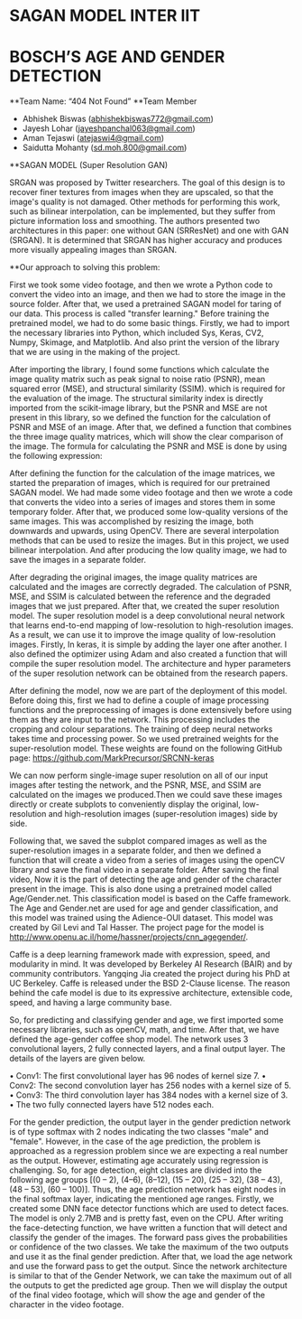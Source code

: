 # SAGAN MODEL INTER IIT
# BOSCH’S AGE AND GENDER DETECTION

**Team Name: “404 Not Found”
**Team Member
 - Abhishek Biswas (abhishekbiswas772@gmail.com)
 - Jayesh Lohar (jayeshpanchal063@gmail.com)
 - Aman Tejaswi (atejaswi4@gmail.com)
 - Saidutta Mohanty (sd.moh.800@gmail.com)

**SAGAN MODEL (Super Resolution GAN)

SRGAN was proposed by Twitter researchers. The goal of this design is to recover finer textures from images when they are upscaled, so that the image's quality is not damaged. Other methods for performing this work, such as bilinear interpolation, can be implemented, but they suffer from picture information loss and smoothing. The authors presented two architectures in this paper: one without GAN (SRResNet) and one with GAN (SRGAN). It is determined that SRGAN has higher accuracy and produces more visually appealing images than SRGAN.

**Our approach to solving this problem:

First we took some video footage, and then we wrote a Python code to convert the video into an image, and then we had to store the image in the source folder. After that, we used a pretrained SAGAN model for taring of our data. This process is called "transfer learning."
Before training the pretrained model, we had to do some basic things. Firstly, we had to import the necessary libraries into Python, which included Sys, Keras, CV2, Numpy, Skimage, and Matplotlib. And also print the version of the library that we are using in the making of the project.

After importing the library, I found some functions which calculate the image quality matrix such as peak signal to noise ratio (PSNR), mean squared error (MSE), and structural similarity (SSIM). which is required for the evaluation of the image. The structural similarity index is directly imported from the scikit-image library, but the PSNR and MSE are not present in this library, so we defined the function for the calculation of PSNR and MSE of an image. After that, we defined a function that combines the three image quality matrices, which will show the clear comparison of the image. The formula for calculating the PSNR and MSE is done by using the following expression:

After defining the function for the calculation of the image matrices, we started the preparation of images, which is required for our pretrained SAGAN model. We had made some video footage and then we wrote a code that converts the video into a series of images and stores them in some temporary folder. After that, we produced some low-quality versions of the same images. This was accomplished by resizing the image, both downwards and upwards, using OpenCV. There are several interpolation methods that can be used to resize the images. But in this project, we used bilinear interpolation. And after producing the low quality image, we had to save the images in a separate folder.

After degrading the original images, the image quality matrices are calculated and the images are correctly degraded. The calculation of PSNR, MSE, and SSIM is calculated between the reference and the degraded images that we just prepared. After that, we created the super resolution model. The super resolution model is a deep convolutional neural network that learns end-to-end mapping of low-resolution to high-resolution images. As a result, we can use it to improve the image quality of low-resolution images. Firstly, In keras, it is simple by adding the layer one after another. I also defined the optimizer using Adam and also created a function that will compile the super resolution model. The architecture and hyper parameters of the super resolution network can be obtained from the research papers.

After defining the model, now we are part of the deployment of this model. Before doing this, first we had to define a couple of image processing functions and the preprocessing of images is done extensively before using them as they are input to the network. This processing includes the cropping and colour separations. The training of deep neural networks takes time and processing power. So we used pretrained weights for the super-resolution model. These weights are found on the following GitHub page: https://github.com/MarkPrecursor/SRCNN-keras

We can now perform single-image super resolution on all of our input images after testing the network, and the PSNR, MSE, and SSIM are calculated on the images we produced.Then we could save these images directly or create subplots to conveniently display the original, low-resolution and high-resolution images (super-resolution images) side by side.

Following that, we saved the subplot compared images as well as the super-resolution images in a separate folder, and then we defined a function that will create a video from a series of images using the openCV library and save the final video in a separate folder.
After saving the final video, Now it is the part of detecting the age and gender of the character present in the image. This is also done using a pretrained model called Age/Gender.net. This classification model is based on the Caffe framework. The Age and Gender.net are used for age and gender classification, and this model was trained using the Adience-OUI dataset. This model was created by Gil Levi and Tal Hasser. The project page for the model is http://www.openu.ac.il/home/hassner/projects/cnn_agegender/.

Caffe is a deep learning framework made with expression, speed, and modularity in mind. It was developed by Berkeley AI Research (BAIR) and by community contributors. Yangqing Jia created the project during his PhD at UC Berkeley. Caffe is released under the BSD 2-Clause license. The reason behind the cafe model is due to its expressive architecture, extensible code, speed, and having a large community base.

So, for predicting and classifying gender and age, we first imported some necessary libraries, such as openCV, math, and time. After that, we have defined the age-gender coffee shop model. The network uses 3 convolutional layers, 2 fully connected layers, and a final output layer. The details of the layers are given below.

•	 Conv1: The first convolutional layer has 96 nodes of kernel size 7.
•	Conv2: The second convolution layer has 256 nodes with a kernel size of 5.
•	Conv3: The third convolution layer has 384 nodes with a kernel size of 3.
•	The two fully connected layers have 512 nodes each.

For the gender prediction, the output layer in the gender prediction network is of type softmax with 2 nodes indicating the two classes "male" and "female". However, in the case of the age prediction, the problem is approached as a regression problem since we are expecting a real number as the output. However, estimating age accurately using regression is challenging. So, for age detection, eight classes are divided into the following age groups [(0 – 2), (4–6), (8–12), (15 – 20), (25 – 32), (38 – 43), (48 – 53), (60 – 100)]. Thus, the age prediction network has eight nodes in the final softmax layer, indicating the mentioned age ranges.
Firstly, we created some DNN face detector functions which are used to detect faces. The model is only 2.7MB and is pretty fast, even on the CPU. After writing the face-detecting function, we have written a function that will detect and classify the gender of the images. The forward pass gives the probabilities or confidence of the two classes. We take the maximum of the two outputs and use it as the final gender prediction. After that, we load the age network and use the forward pass to get the output. Since the network architecture is similar to that of the Gender Network, we can take the maximum out of all the outputs to get the predicted age group. Then we will display the output of the final video footage, which will show the age and gender of the character in the video footage.

